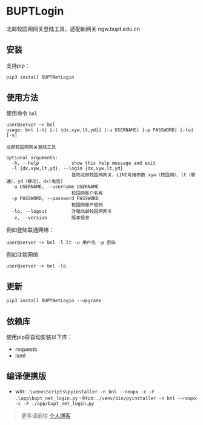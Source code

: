 # BUPTLogin
北邮校园网网关登陆工具，适配新网关 ngw.bupt.edu.cn


## 安装
支持pip：
```html
pip3 install BUPTNetLogin
```


## 使用方法
使用命令 `bnl`

```shell
user@server ~> bnl
usage: bnl [-h] [-l {dx,xyw,lt,yd}] [-u USERNAME] [-p PASSWORD] [-lo] [-v]

北邮校园网网关登陆工具

optional arguments:
  -h, --help            show this help message and exit
  -l {dx,xyw,lt,yd}, --login {dx,xyw,lt,yd}
                        登陆北邮校园网网关，LINE可用参数 xyw（校园网）、lt（联通）、yd（移动）、dx(电信)
  -u USERNAME, --username USERNAME
                        校园网账户名称
  -p PASSWORD, --password PASSWORD
                        校园网账户密码
  -lo, --logout         注销北邮校园网网关
  -v, --version         版本信息
```

例如登陆联通网络：
```shell
user@server ~> bnl -l lt -u 用户名 -p 密码
```

例如注销网络
```shell
user@server ~> bnl -lo
```


## 更新
```html
pip3 install BUPTNetLogin --upgrade
```


## 依赖库
使用pip将自动安装以下库：
- requests
- lxml



## 编译便携版
- win: `.\venv\Scripts\pyinstaller -n bnl --noupx -c -F .\app\bupt_net_login.py`
-linux: `./venv/bin/pyinstaller -n bnl --noupx -c -F ./app/bupt_net_login.py`


> 更多请前往 [个人博客](https://www.ingbyr.com)